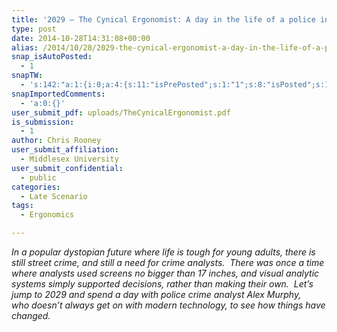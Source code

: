 ```yaml
---
title: '2029 – The Cynical Ergonomist: A day in the life of a police intelligence analyst in 2029'
type: post
date: 2014-10-28T14:31:08+00:00
alias: /2014/10/28/2029-the-cynical-ergonomist-a-day-in-the-life-of-a-police-intelligence-analyst-in-2029/
snap_isAutoPosted:
  - 1
snapTW:
  - 's:142:"a:1:{i:0;a:4:{s:11:"isPrePosted";s:1:"1";s:8:"isPosted";s:1:"1";s:4:"pgID";s:18:"527103852752158721";s:5:"pDate";s:19:"2014-10-28 14:31:10";}}";'
snapImportedComments:
  - 'a:0:{}'
user_submit_pdf: uploads/TheCynicalErgonomist.pdf
is_submission:
  - 1
author: Chris Rooney
user_submit_affiliation:
  - Middlesex University
user_submit_confidential:
  - public
categories:
  - Late Scenario
tags:
  - Ergonomics

---
```

_In a popular dystopian future where life is tough for young adults, there is still street crime, and still a need for crime analysts.  There was once a time where analysts used screens no bigger than 17 inches, and visual analytic systems simply supported decisions, rather than making their own.  Let’s jump to 2029 and spend a day with police crime analyst Alex Murphy, who doesn&#8217;t always get on with modern technology, to see how things have changed._